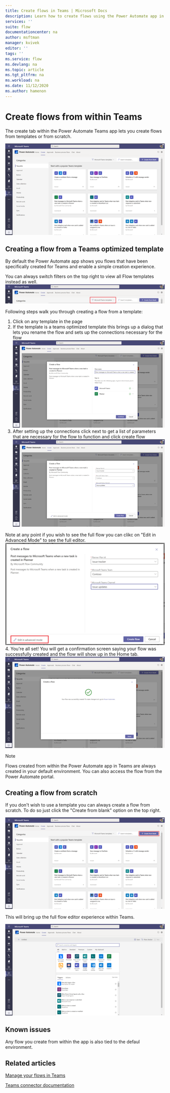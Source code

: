 ```yaml
---
title: Create flows in Teams | Microsoft Docs
description: Learn how to create flows using the Power Automate app in Microsoft Teams
services: ''
suite: flow
documentationcenter: na
author: msftman
manager: kvivek
editor: ''
tags: ''
ms.service: flow
ms.devlang: na
ms.topic: article
ms.tgt_pltfrm: na
ms.workload: na
ms.date: 11/12/2020
ms.author: hamenon
---
```


# Create flows from within Teams

The create tab within the Power Automate Teams app lets you create flows from templates or from scratch.

![Create tab](../media/power-automate-teams-app-create/create-tab.png)

## Creating a flow from a Teams optimized template
By default the Power Automate app shows you flows that have been specifically created for Teams and enable a simple creation experience. 

You can always switch filters on the top right to view all Flow templates instead as well.
![Create tab filter](../media/power-automate-teams-app-create/create-filter.png)

Following steps walk you through creating a flow from a template:
1. Click on any template in the page
2. If the template is a teams optimized template this brings up a dialog that lets you rename the flow and sets up the connections necessary for the flow
![Setup connections](../media/power-automate-teams-app-create/template1.png)
3. After setting up the connections click next to get a list of parameters that are necessary for the flow to function and click create flow
![Setup parameters](../media/power-automate-teams-app-create/template2.png)

Note at any point if you wish to see the full flow you can clikc on "Edit in Advanced Mode" to see the full editor.
![Advanced mode](../media/power-automate-teams-app-create/template-advanced.png)
4. You're all set! You will get a confirmation screen saying your flow was successfully created and the flow will show up in the Home tab.
![Confirmation screen](../media/power-automate-teams-app-create/template3.png)

>[!NOTE]
>Flows created from within the Power Automate app in Teams are always created in your default environment. You can also access the flow from the Power Automate portal.

## Creating a flow from scratch
If you don't wish to use a template you can always create a flow from scratch. To do so just click the "Create from blank" option on the top right.

![Create from blank](../media/power-automate-teams-app-create/create-blank.png)

This will bring up the full flow editor experience within Teams.

![Create from blank](../media/power-automate-teams-app-create/full-editor.png)

## Known issues
Any flow you create from within the app is also tied to the defaul environment.

## Related articles
[Manage your flows in Teams](./power-automate-teams-app-home.md)

[Teams connector documentation](https://docs.microsoft.com/connectors/teams/)


